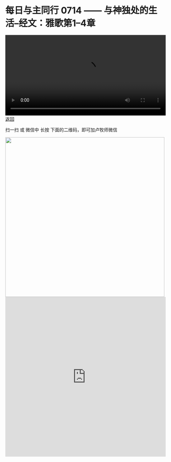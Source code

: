 # 每日与主同行 0714 —— 与神独处的生活–经文：雅歌第1–4章

<video width='100%' controls src='https://go2024.simai.life/api?redirect=https://r2.savefamily.net/@pastorpaulqiankunlu618/4TClIPHGv9g.mp4?metric=PastorLu%26keyword=webpage%26type=video%26bot=26%26to=webpage'></video>
<a href='../daily.html'> 返回 </a>
<p>扫一扫 或 微信中 长按 下面的二维码，即可加卢牧师微信</p>
<img src='https://r2.savefamily.net/OVagt1.JPG' width='500px' />



<iframe width="100%" height="500" src="https://www.youtube.com/embed/4TClIPHGv9g?si=zz5OCgHQvyW71w8c&amp;controls=0" title="YouTube video player" frameborder="0" allow="accelerometer; autoplay; clipboard-write; encrypted-media; gyroscope; picture-in-picture; web-share" referrerpolicy="strict-origin-when-cross-origin" allowfullscreen></iframe>